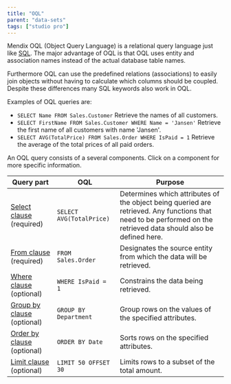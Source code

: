```yaml
---
title: "OQL"
parent: "data-sets"
tags: ["studio pro"]
---
```



Mendix OQL (Object Query Language) is a relational query language just like [SQL](http://en.wikipedia.org/wiki/Sql). The major advantage of OQL is that OQL uses entity and association names instead of the actual database table names.

Furthermore OQL can use the predefined relations (associations) to easily join objects without having to calculate which columns should be coupled. Despite these differences many SQL keywords also work in OQL.

Examples of OQL queries are:

*   `SELECT Name FROM Sales.Customer`
    Retrieve the names of all customers.
*   `SELECT FirstName FROM Sales.Customer WHERE Name = 'Jansen'`
    Retrieve the first name of all customers with name 'Jansen'.
*   `SELECT AVG(TotalPrice) FROM Sales.Order WHERE IsPaid = 1`
    Retrieve the average of the total prices of all paid orders.

An OQL query consists of a several components. Click on a component for more specific information.

| Query part | OQL | Purpose |
| --- | --- | --- |
| [Select clause](oql-select-clause) (required)  | `SELECT AVG(TotalPrice)` | Determines which attributes of the object being queried are retrieved. Any functions that need to be performed on the retrieved data should also be defined here.  |
| [From clause](oql-from-clause) (required)  | `FROM Sales.Order`  | Designates the source entity from which the data will be retrieved.  |
| [Where clause](oql-where-clause) (optional) | `WHERE IsPaid = 1` | Constrains the data being retrieved.  |
| [Group by clause](oql-group-by-clause) (optional) | `GROUP BY Department` | Group rows on the values of the specified attributes.  |
| [Order by clause](oql-order-by-clause) (optional) | `ORDER BY Date` | Sorts rows on the specified attributes.  |
| [Limit clause](oql-limit-clause) (optional) | `LIMIT 50 OFFSET 30` | Limits rows to a subset of the total amount.  |
